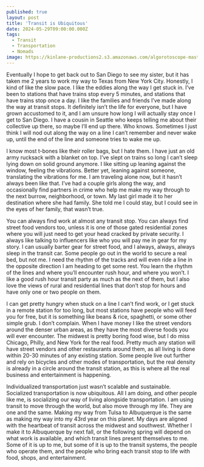 ```yaml
---
published: true
layout: post
title: 'Transit is Ubiquitous'
date: 2024-05-29T09:00:00.000Z
tags:
  - Transit
  - Transportation
  - Nomads
image: https://kinlane-productions2.s3.amazonaws.com/algorotoscope-master/california-travel-by-train-d-train.jpg
---
```

Eventually I hope to get back out to San Diego to see my sister, but it has taken me 2 years to work my way to Texas from New York City. Honestly, I kind of like the slow pace. I like the eddies along the way I get stuck in. I’ve been to stations that have trains stop every 5 minutes, and stations that have trains stop once a day. I like the families and friends I’ve made along the way at transit stops. It definitely isn’t the life for everyone, but I have grown accustomed to it, and I am unsure how long I will actually stay once I get to San Diego. I have a cousin in Seattle who keeps telling me about their collective up there, so maybe I’ll end up there. Who knows. Sometimes I just think I will nod out along the way on a line I can’t remember and never wake up, until the end of the line and someone tries to wake me up. 

I know most t-bones like their roller bags, but I hate them. I have just an old army rucksack with a blanket on top. I’ve slept on trains so long I can’t sleep lying down on solid ground anymore. I like sitting up leaning against the window, feeling the vibrations. Better yet, leaning against someone, translating the vibrations for me. I am traveling alone now, but it hasn’t always been like that. I’ve had a couple girls along the way, and occasionally find partners in crime who help me make my way through to the next burrow, neighborhood, or town. My last girl made it to her destination where she had family. She told me I could stay, but I could see in the eyes of her family, that wasn’t true. 

You can always find work at almost any transit stop. You can always find street food vendors too, unless it is one of those gated residential zones where you will just need to get your head cracked by private security. I always like talking to influencers like who you will pay me in gear for my story. I can usually barter gear for street food, and I always, always, always sleep in the transit car. Some people go out in the world to secure a real bed, but not me. I need the rhythm of the tracks and will even ride a line in the opposite direction I am heading to get some rest. You learn the rhythm of the lines and where you’ll encounter rush hour, and where you won’t. I like a good rush hour transit party as much as the next of them, but I also love the views of rural and residential lines that don’t stop for hours and have only one or two people on them.

I can get pretty hungry when stuck on a line I can’t find work, or I get stuck in a remote station for too long, but most stations have people who will feed you for free, but it is something like beans & rice, spaghetti, or some other simple grub. I don’t complain. When I have money I like the street vendors around the denser urban areas, as they have the most diverse foods you will ever encounter. The midwest is pretty boring food wise, but I do miss Chicago, Philly, and New York for the real food. Pretty much any station will have street vendors and other restaurants around them, as all living is done within 20-30 minutes of any existing station. Some people live out further and rely on bicycles and other modes of transportation, but the real density is already in a circle around the transit station, as this is where all the real business and entertainment is happening.

Individualized transportation just wasn’t scalable and sustainable. Socialized transportation is now ubiquitous. All I am doing, and other people like me, is socializing our way of living alongside transportation. I am using transit to move through the world, but also move through my life. They are one and the same. Making my way from Tulsa to Albuquerque is the same as making my way into my 43rd year on this planet. My days are aligned with the heartbeat of transit across the midwest and southwest. Whether I make it to Albuquerque by next fall, or the following spring will depend on what work is available, and which transit lines present themselves to me. Some of it is up to me, but some of it is up to the transit systems, the people who operate them, and the people who bring each transit stop to life with food, shops, and entertainment.